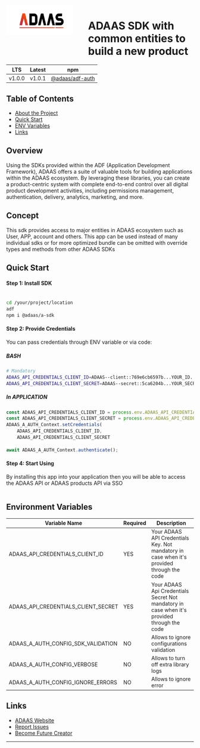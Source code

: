 <img align="left" style="margin-right:40px; margin-bottom:80px;" width="180" height="80" src="./docs/logo.png" alt="ADAAS Logo">

# ADAAS SDK with common entities to build a new product

| LTS | Latest | npm               |
|---------------|----------|---------------------------|
| v1.0.0      |   v1.0.1    |     [@adaas/adf-auth](https://npm.com)    |


<!-- TABLE OF CONTENTS -->
## Table of Contents

- [About the Project](#overview)
- [Quick Start](#quick-start)
- [ENV Variables](#environment-variables)
- [Links](#links)



## Overview
Using the SDKs provided within the ADF (Application Development Framework), ADAAS offers a suite of valuable tools for building applications within the ADAAS ecosystem. By leveraging these libraries, you can create a product-centric system with complete end-to-end control over all digital product development activities, including permissions management, authentication, delivery, analytics, marketing, and more.


## Concept
This sdk provides access to major entities in ADAAS ecosystem such as User, APP, account and others. This app can be used instead of many individual sdks or for more optimized bundle can be omitted with override types and methods from other ADAAS SDKs


## Quick Start

#### Step 1: Install SDK

```bash

cd /your/project/location
adf
npm i @adaas/a-sdk

```

#### Step 2: Provide Credentials 

You can pass credentials through ENV variable or via code:

##### BASH 

```bash
# Mandatory
ADAAS_API_CREDENTIALS_CLIENT_ID=ADAAS--client::769e6cb6597b...YOUR_ID...911f3060c161
ADAAS_API_CREDENTIALS_CLIENT_SECRET=ADAAS--secret::5ca6204b...YOUR_SECRET...e90c00a263f4db

```

##### In APPLICATION 

```javascript
const ADAAS_API_CREDENTIALS_CLIENT_ID = process.env.ADAAS_API_CREDENTIALS_CLIENT_ID!;
const ADAAS_API_CREDENTIALS_CLIENT_SECRET = process.env.ADAAS_API_CREDENTIALS_CLIENT_SECRET!
ADAAS_A_AUTH_Context.setCredentials(
    ADAAS_API_CREDENTIALS_CLIENT_ID,
    ADAAS_API_CREDENTIALS_CLIENT_SECRET

await ADAAS_A_AUTH_Context.authenticate();
```


#### Step 4: Start Using  
By installing this app into your application then you will be able to access the ADAAS API or ADAAS products API via SSO 


```javascript

```



## Environment Variables

| Variable Name | Required | Description               |
|---------------|----------|---------------------------|
| ADAAS_API_CREDENTIALS_CLIENT_ID      |    YES    |      Your ADAAS API Credentials Key. Not mandatory in case when  it's provided through the code     |
| ADAAS_API_CREDENTIALS_CLIENT_SECRET    |    YES    | Your ADAAS Api Credentials Secret Not mandatory in case when  it's provided through the code  |
| ADAAS_A_AUTH_CONFIG_SDK_VALIDATION    |    NO    | Allows to ignore configurations validation |
| ADAAS_A_AUTH_CONFIG_VERBOSE    |    NO    | Allows to turn off extra library logs |
| ADAAS_A_AUTH_CONFIG_IGNORE_ERRORS    |    NO    | Allows to ignore error  |

## Links

- [ADAAS Website](https://adaas.org)
- [Report Issues](https://github.com/ADAAS-org/adaas-adf-auth/issues)
- [Become Future Creator](https://sso.adaas.org)
---
